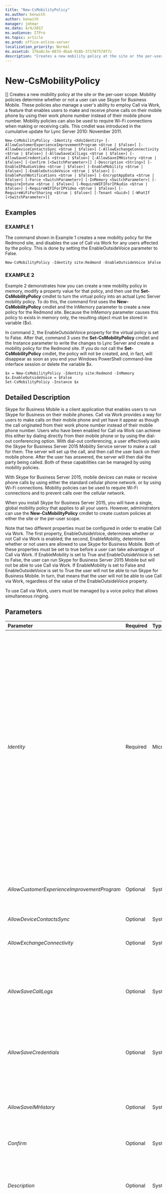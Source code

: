 ```yaml
---
title: "New-CsMobilityPolicy"
ms.author: kenwith
author: kenwith
manager: johmar
ms.date: 4/4/2017
ms.audience: ITPro
ms.topic: article
ms.prod: office-online-server
localization_priority: Normal
ms.assetid: 1fba8c3e-087d-4ba4-918b-371f8757df7c
description: "Creates a new mobility policy at the site or the per-user scope. Mobility policies determine whether or not a user can use Skype for Business Mobile. These policies also manage a user's ability to employ Call via Work, a feature that enables users to make and receive phone calls on their mobile phone by using their work phone number instead of their mobile phone number. Mobility policies can also be used to require Wi-Fi connections when making or receiving calls. This cmdlet was introduced in the cumulative update for Lync Server 2010: November 2011."
---
```


# New-CsMobilityPolicy
[]
Creates a new mobility policy at the site or the per-user scope. Mobility policies determine whether or not a user can use Skype for Business Mobile. These policies also manage a user's ability to employ Call via Work, a feature that enables users to make and receive phone calls on their mobile phone by using their work phone number instead of their mobile phone number. Mobility policies can also be used to require Wi-Fi connections when making or receiving calls. This cmdlet was introduced in the cumulative update for Lync Server 2010: November 2011.
  
```
New-CsMobilityPolicy -Identity <XdsIdentity> [-AllowCustomerExperienceImprovementProgram <$true | $false>] [-AllowDeviceContactsSync <$true | $false>] [-AllowExchangeConnectivity <$true | $false>] [-AllowSaveCallLogs <$true | $false>] [-AllowSaveCredentials <$true | $false>] [-AllowSaveIMHistory <$true | $false>] [-Confirm [<SwitchParameter>]] [-Description <String>] [-EnableIPAudioVideo <$true | $false>] [-EnableMobility <$true | $false>] [-EnableOutsideVoice <$true | $false>] [-EnablePushNotifications <$true | $false>] [-EncryptAppData <$true | $false>] [-Force <SwitchParameter>] [-InMemory <SwitchParameter>] [-RequireIntune <$true | $false>] [-RequireWIFIForIPAudio <$true | $false>] [-RequireWIFIForIPVideo <$true | $false>] [-RequireWiFiForSharing <$true | $false>] [-Tenant <Guid>] [-WhatIf [<SwitchParameter>]]

```

## Examples

### EXAMPLE 1

The command shown in Example 1 creates a new mobility policy for the Redmond site, and disables the use of Call via Work for any users affected by the policy. This is done by setting the EnableOutsideVoice parameter to False.
  
```
New-CsMobilityPolicy -Identity site:Redmond -EnableOutsideVoice $False

```

### EXAMPLE 2

Example 2 demonstrates how you can create a new mobility policy in memory, modify a property value for that policy, and then use the **Set-CsMobilityPolicy** cmdlet to turn the virtual policy into an actual Lync Server mobility policy. To do this, the command first uses the **New-CsMobilityPolicy** cmdlet and the InMemory parameter to create a new policy for the Redmond site. Because the InMemory parameter causes this policy to exists in memory only, the resulting object must be stored in variable ($x).
  
In command 2, the EnableOutsideVoice property for the virtual policy is set to False. After that, command 3 uses the **Set-CsMobilityPolicy** cmdlet and the Instance parameter to write the changes to Lync Server and create a mobility policy for the Redmond site. If you do not call the **Set-CsMobilityPolicy** cmdlet, the policy will not be created, and, in fact, will disappear as soon as you end your Windows PowerShell command-line interface session or delete the variable $x.
  
```
$x = New-CsMobilityPolicy -Identity site:Redmond -InMemory
$x.EnableOutsideVoice = $False
Set-CsMobilityPolicy -Instance $x

```

## Detailed Description

Skype for Business Mobile is a client application that enables users to run Skype for Business on their mobile phones. Call via Work provides a way for users to make calls on their mobile phone and yet have it appear as though the call originated from their work phone number instead of their mobile phone number. Users who have been enabled for Call via Work can achieve this either by dialing directly from their mobile phone or by using the dial-out conferencing option. With dial-out conferencing, a user effectively asks the Skype for Business Server 2015 Mobility Service server to make a call for them. The server will set up the call, and then call the user back on their mobile phone. After the user has answered, the server will then dial the party being called. Both of these capabilities can be managed by using mobility policies.
  
With Skype for Business Server 2015, mobile devices can make or receive phone calls by using either the standard cellular phone network. or by using Wi-Fi connections. Mobility policies can be used to require Wi-Fi connections and to prevent calls over the cellular network.
  
When you install Skype for Business Server 2015, you will have a single, global mobility policy that applies to all your users. However, administrators can use the **New-CsMobilityPolicy** cmdlet to create custom policies at either the site or the per-user scope.
  
Note that two different properties must be configured in order to enable Call via Work. The first property, EnableOutsideVoice, determines whether or not Call via Work is enabled; the second, EnableMobility, determines whether or not users are allowed to use Skype for Business Mobile. Both of these properties must be set to true before a user can take advantage of Call via Work. If EnableMobility is set to True and EnableOutsideVoice is set to False, the user can run Skype for Business Server 2015 Mobile but will not be able to use Call via Work. If EnableMobility is set to False and EnableOutsideVoice is set to True the user will not be able to run Skype for Business Mobile. In turn, that means that the user will not be able to use Call via Work, regardless of the value of the EnableOutsideVoice property.
  
To use Call via Work, users must be managed by a voice policy that allows simultaneous ringing.
  
## Parameters

|**Parameter**|**Required**|**Type**|**Description**|
|:-----|:-----|:-----|:-----|
| _Identity_ <br/> |Required  <br/> |Microsoft.Rtc.Management.Xds.XdsIdentity  <br/> |Unique Identity to be assigned to the policy. New mobility policies can be created at the site or per-user scope. To create a new site policy, use the prefix "site:" and the name of the site as your Identity. For example, use this syntax to create a new policy for the Redmond site:  <br/>  `-Identity site:Redmond` <br/> To create a new per-user policy, use an Identity similar to this:  <br/>  `-Identity SalesDepartmentPolicy` <br/> Note that you cannot create a new global policy; if you want to make changes to the global policy, use the **Set-CsMobilityPolicy** cmdlet instead. Likewise, you cannot create a new site or per-user policy if a policy with that Identity already exists. If you need to make changes to an existing policy, use the **Set-CsMobilityPolicy** cmdlet. <br/> |
| _AllowCustomerExperienceImprovementProgram_ <br/> |Optional  <br/> |System.Boolean  <br/> |When set to True (the default value) mobile users will be allowed to participate in the Microsoft Customer Experience Improvement Program.  <br/> |
| _AllowDeviceContactsSync_ <br/> |Optional  <br/> |System.Boolean  <br/> |PARAMVALUE: $true | $false  <br/> |
| _AllowExchangeConnectivity_ <br/> |Optional  <br/> |System.Boolean  <br/> |When set to True (the default value) users will be allowed to connect to Exchange by using their mobile device.  <br/> |
| _AllowSaveCallLogs_ <br/> |Optional  <br/> |System.Boolean  <br/> |When set to True (the default value) users will be allowed to save a call log of calls made from or received by their mobile device.  <br/> Note that this setting does not apply to Android devices.  <br/> |
| _AllowSaveCredentials_ <br/> |Optional  <br/> |System.Boolean  <br/> |When set to True (the default value) users will be allowed to save credentials information (such as passwords) on their mobile device. This information can then be applied to auto-logon scenarios.  <br/> |
| _AllowSaveIMHistory_ <br/> |Optional  <br/> |System.Boolean  <br/> |When set to True (the default value) users will be allowed to save transcripts of IM and conferencing sessions on their mobile devices.  <br/> |
| _Confirm_ <br/> |Optional  <br/> |System.Management.Automation.SwitchParameter  <br/> |Prompts you for confirmation before executing the command.  <br/> |
| _Description_ <br/> |Optional  <br/> |System.String  <br/> |Enables administrators to provide explanatory text to accompany the policy. For example, the Description might include information about the users that the policy should be assigned to.  <br/> |
| _EnableIPAudioVideo_ <br/> |Optional  <br/> |System.Boolean  <br/> |When set to False, prohibits the user from making voice over IP (VoIP) calls using the mobile device. The default value is True, meaning that VoIP calls are allowed.  <br/> This parameter was introduced in Lync Server 2013.  <br/> |
| _EnableMobility_ <br/> |Optional  <br/> |System.Boolean  <br/> |When set to True, users are allowed to use Skype for Business Mobile.  <br/> |
| _EnableOutsideVoice_ <br/> |Optional  <br/> |System.Boolean  <br/> |When set to True, enables users to take advantage of Call via Work. When set to False, users cannot use Call via Work.  <br/> The default value is True.  <br/> |
| _EnablePushNotifications_ <br/> |Optional  <br/> |System.Boolean  <br/> |PARAMVALUE: $true | $false  <br/> |
| _EncryptAppData_ <br/> |Optional  <br/> |System.Boolean  <br/> |PARAMVALUE: $true | $false  <br/> |
| _Force_ <br/> |Optional  <br/> |System.Management.Automation.SwitchParameter  <br/> |Suppresses the display of any non-fatal error message that might occur when running the command.  <br/> |
| _InMemory_ <br/> |Optional  <br/> |System.Management.Automation.SwitchParameter  <br/> |Creates an object reference without actually committing the object as a permanent change. If you assign the output of a command called with this parameter to a variable, you can make changes to the properties of the object reference and then commit those changes by calling this cmdlet's matching Set- cmdlet.  <br/> |
| _RequireIntune_ <br/> |Optional  <br/> |System.Boolean  <br/> |PARAMVALUE: $true | $false  <br/> |
| _RequireWIFIForIPAudio_ <br/> |Optional  <br/> |System.Boolean  <br/> |When set to True, the user can use IP audio in calls made when his or her mobile device is connected to a WiFi network. That means that the user will only be allowed to make audio calls using Wi-Fi, and will not be able to use the standard cellular phone network. The default value is False.  <br/> This parameter was introduced in Lync Server 2013.  <br/> |
| _RequireWIFIForIPVideo_ <br/> |Optional  <br/> |System.Boolean  <br/> |When set to True, the user can use IP video only in calls made when mobile device is connected to a Wi-Fi network. If mobile device goes outside of Wi-Fi range, then video calls will be received as audio calls only. If this property is set to False (the default value) then the user can make or receive IP video calls in using either a Wi-Fi or a cellular data connection.  <br/> This parameter was introduced in Lync Server 2013.  <br/> |
| _RequireWiFiForSharing_ <br/> |Optional  <br/> |System.Boolean  <br/> |When set to True, mobile users must use a WiFi connection in order to participate in an application sharing session. When set to False (the default value) mobile users can participate in application sharing by using either a WiFi connection or a cellular (3G/4G) connection.  <br/> If this value is set to True, then users then users will not be able to change their sharing configuration settings. If this value is set to False users can use the Options page to modify their sharing configuration settings.  <br/> |
| _Tenant_ <br/> |Optional  <br/> |System.Guid  <br/> |Globally unique identifier (GUID) of the Skype for Business Online tenant account for whom the new mobility policy is being created. For example:  <br/>  `-Tenant "38aad667-af54-4397-aaa7-e94c79ec2308"` <br/> You can return the tenant ID for each of your Skype for Business Online tenants by running this command:  <br/>  `Get-CsTenant | Select-Object DisplayName, TenantID` <br/> |
| _WhatIf_ <br/> |Optional  <br/> |System.Management.Automation.SwitchParameter  <br/> |Describes what would happen if you executed the command without actually executing the command.  <br/> |
| _AllowAutomaticPstnFallback_ <br/> |Optional  <br/> |System.Boolean  <br/> |PARAMVALUE: $true | $false  <br/> |
| _BypassDualWrite_ <br/> |Optional  <br/> |System.Boolean  <br/> |PARAMVALUE: $true | $false  <br/> |
| _VoiceSettings_ <br/> |Optional  <br/> |System.String  <br/> |PARAMVALUE: String  <br/> |
   
## Input Types

None. The **New-CsMobilityPolicy** cmdlet does not accept pipelined input.
  
## Return Types

Creates new instances of the Microsoft.Rtc.Management.WriteableConfig.Policy.Mobility.Mobility object.
  

